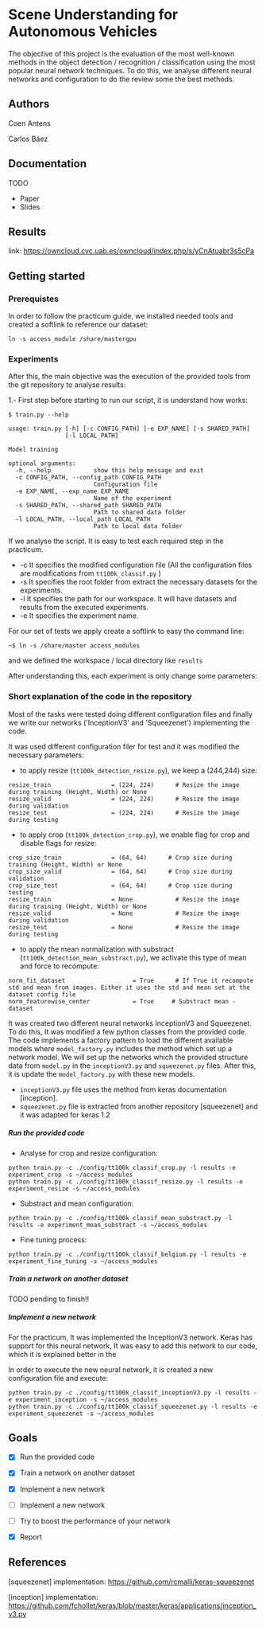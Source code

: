 # Scene Understanding for Autonomous Vehicles
The objective of this project is the evaluation of the most well-known methods in the object detection / recognition / classification using the most popular neural network techniques.  To do this, we analyse different neural networks and configuration to do the review some the best methods. 

## Authors
Coen Antens

Carlos Báez

## Documentation
TODO 
- Paper
- Slides

## Results
link: https://owncloud.cvc.uab.es/owncloud/index.php/s/yCnAtuabr3s5cPa

## Getting started
### Prerequistes
In order to follow the practicum guide, we installed needed tools and created a softlink to reference our dataset:
```
ln -s access_module /share/mastergpu
```
### Experiments 
After this, the main objective was the execution of the provided tools from the git repository to analyse results:

1.- First step before starting to run our script, it is understand how works:

```
$ train.py --help

usage: train.py [-h] [-c CONFIG_PATH] [-e EXP_NAME] [-s SHARED_PATH]
                [-l LOCAL_PATH]

Model training

optional arguments:
  -h, --help            show this help message and exit
  -c CONFIG_PATH, --config_path CONFIG_PATH
                        Configuration file
  -e EXP_NAME, --exp_name EXP_NAME
                        Name of the experiment
  -s SHARED_PATH, --shared_path SHARED_PATH
                        Path to shared data folder
  -l LOCAL_PATH, --local_path LOCAL_PATH
                        Path to local data folder
```

If we analyse the script. It is easy to test each required step in the practicum. 

- -c It specifies the modified configuration file (All the configuration files are modifications from `tt100k_classif.py` )
- -s It specifies the root folder from extract the necessary datasets for the experiments.
- -l It specifies the path for our workspace. It will have datasets and results from the executed experiments.
- -e It specifies the experiment name.

For our set of tests we apply create a softlink to easy the command line:
```
~$ ln -s /share/master access_modules
```
and we defined the workspace / local directory like `results`

After understanding this, each experiment is only change some parameters:


### Short explanation of the code in the repository

Most of the tasks were tested doing different configuration files and finally we write our networks ('InceptionV3' and 'Squeezenet') implementing the code. 

It was used different configuration filer for test and it was modified the necessary parameters:

- to apply resize (`tt100k_detection_resize.py`), we keep a (244,244) size:
```
resize_train                 = (224, 224)      # Resize the image during training (Height, Width) or None
resize_valid                 = (224, 224)      # Resize the image during validation
resize_test                  = (224, 224)      # Resize the image during testing
```
- to apply crop (`tt100k_detection_crop.py`), we enable flag for crop and disable flags for resize:
```
crop_size_train              = (64, 64)      # Crop size during training (Height, Width) or None
crop_size_valid              = (64, 64)      # Crop size during validation
crop_size_test               = (64, 64)      # Crop size during testing
resize_train                 = None            # Resize the image during training (Height, Width) or None
resize_valid                 = None            # Resize the image during validation
resize_test                  = None            # Resize the image during testing
```
- to apply the mean normalization with substract (`tt100k_detection_mean_substract.py`), we activate this type of mean and force to recompute:
``` 
norm_fit_dataset                   = True      # If True it recompute std and mean from images. Either it uses the std and mean set at the dataset config file
norm_featurewise_center            = True     # Substract mean - dataset
``` 

It was created two different neural networks InceptionV3 and Squeezenet. To do this, It was modified a few python classes from the provided code.
The code implements a factory pattern to load the different available models where `model_factory.py` includes the method which set up a network model. We will set up the networks which the provided structure data from `model.py` in the `inceptionV3.py` and `squeezenet.py` files. After this, it is update the `model_factory.py` with these new models.

- `inceptionV3.py` file uses the method from keras documentation [inception]. 
- `squeezenet.py` file is extracted from another repository [squeezenet] and it was adapted for keras 1.2



##### Run the provided code

- Analyse for crop and resize configuration: 
```
python train.py -c ./config/tt100k_classif_crop.py -l results -e experiment_crop -s ~/access_modules
python train.py -c ./config/tt100k_classif_resize.py -l results -e experiment_resize -s ~/access_modules
```

- Substract and mean configuration:
```cro
python train.py -c ./config/tt100k_classif_mean_substract.py -l results -e experiment_mean_substract -s ~/access_modules
```
 
- Fine tuning process:
```
python train.py -c ./config/tt100k_classif_belgium.py -l results -e experiment_fine_tuning -s ~/access_modules
```

##### Train a network on another dataset

TODO pending to finish!!


##### Implement a new network
For the practicum, It was implemented the InceptionV3 network. Keras has support for this neural network, It was easy to add this network to our code, which it is explained better in the  

In order to execute the new neural network, it is created a new configuration file and execute: 
```
python train.py -c ./config/tt100k_classif_inceptionV3.py -l results -e experiment_inception -s ~/access_modules
python train.py -c ./config/tt100k_classif_squeezenet.py -l results -e experiment_squeezenet -s ~/access_modules

```

## Goals
 - [x] Run the provided code
 - [x] Train a network on another dataset
 - [x] Implement a new network
 - [ ] Implement a new network
 - [ ] Try to boost the performance of your network
 - [x] Report
 
 
## References
[squeezenet] implementation: https://github.com/rcmalli/keras-squeezenet

[inception] implementation: https://github.com/fchollet/keras/blob/master/keras/applications/inception_v3.py

